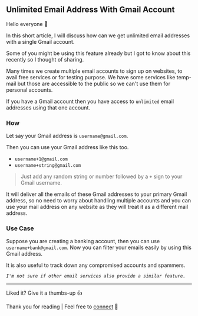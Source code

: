 ## Unlimited Email Address With Gmail Account

Hello everyone 👋

In this short article, I will discuss how can we get unlimited email addresses with a single Gmail account.

Some of you might be using this feature already but I got to know about this recently so I thought of sharing.

Many times we create multiple email accounts to sign up on websites, to avail free services or for testing purpose. We have some services like temp-mail but those are accessible to the public so we can't use them for personal accounts.

If you have a Gmail account then you have access to `unlimited` email addresses using that one account.

### How

Let say your Gmail address is `username@gmail.com`.

Then you can use your Gmail address like this too.

- `username+1@gmail.com`
- `username+string@gmail.com`

> Just add any random string or number followed by a `+` sign to your Gmail username.

It will deliver all the emails of these Gmail addresses to your primary Gmail address, so no need to worry about handling multiple accounts and you can use your mail address on any website as they will treat it as a different mail address.

### Use Case

Suppose you are creating a banking account, then you can use `username+bank@gmail.com`. Now you can filter your emails easily by using this Gmail address.

It is also useful to track down any compromised accounts and spammers.

*`I'm not sure if other email services also provide a similar feature.`*

---

Liked it? Give it a thumbs-up 👍
 
Thank you for reading | Feel free to [connect](https://bibekkakati.me) 👋